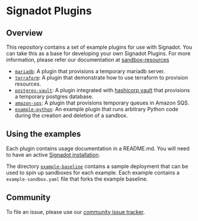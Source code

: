 # Signadot Plugins

## Overview

This repository contains a set of example plugins for use with Signadot.
You can take this as a base for developing your own Signadot Plugins.
For more information, please refer our documentation at [sandbox-resources](https://docs.signadot.com/docs/sandbox-resources)

- [`mariadb`](./mariadb/): A plugin that provisions a temporary mariadb server.
- [`terraform`](./terraform/): A plugin that demonstrate how to use terraform to provision resources.
- [`postgres-vault`](./postgres-vault/): A plugin integrated with [hashicorp vault](https://www.vaultproject.io/) that provisions a temporary postgres database.
- [`amazon-sqs`](./amazon-sqs/): A plugin that provisions temporary queues in Amazon SQS.
- [`example-python`](./example-python/): An example plugin that runs arbitrary Python code during the creation and deletion of a sandbox.

## Using the examples

Each plugin contains usage documentation in a README.md.  You will need to have 
an active [Signadot installation](https://docs.signadot.com/docs/installation).

The directory [`example-baseline`](./example-baseline/) contains a sample deployment
that can be used to spin up sandboxes for each example.  Each example contains
a `example-sandbox.yaml` file that forks the example baseline.

## Community

To file an issue, please use our [community issue tracker](https://github.com/signadot/community/issues).

